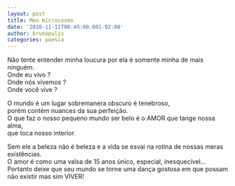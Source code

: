 ```yaml
---
layout: post
title: Meu microcosmo
date: '2010-11-11T00:49:00.001-02:00'
author: brunopulis
categories: poesia
---
```


Não tente entender minha loucura por ela é somente minha de mais ninguém.<br />
Onde eu vivo ?<br />
Onde nós vivemos ?<br />
Onde você vive ?<br />

O mundo é um lugar sobremanera obscuro é tenebroso,<br /> 
porém contém nuances da sua perfeição.<br />
O que faz o nosso pequeno mundo ser belo é o AMOR que tange nossa alma, <br />
que toca nosso interior.<br />

Sem ele a beleza não é beleza e a vida se esvai na rotina de nossas meras existências.<br />
O amor é como uma valsa de 15 anos único, especial, inesquecível...<br />
Portanto deixe que seu mundo se torne uma dança gostosa em que possam não existir mas sim VIVER!<br />